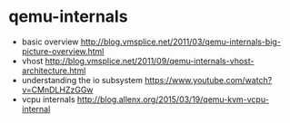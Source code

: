 # qemu-internals

* basic overview http://blog.vmsplice.net/2011/03/qemu-internals-big-picture-overview.html
* vhost http://blog.vmsplice.net/2011/09/qemu-internals-vhost-architecture.html
* understanding the io subsystem https://www.youtube.com/watch?v=CMnDLHZzGGw
* vcpu internals http://blog.allenx.org/2015/03/19/qemu-kvm-vcpu-internal
